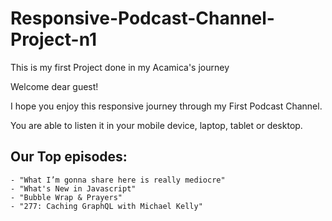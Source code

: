 # Responsive-Podcast-Channel-Project-n1
This is my first Project done in my Acamica's journey

Welcome dear guest!

I hope you enjoy this responsive journey through my First Podcast Channel.

You are able to listen it in your mobile device, laptop, tablet or desktop.

## Our Top episodes:
    - "What I’m gonna share here is really mediocre"
    - "What's New in Javascript"
    - "Bubble Wrap & Prayers"
    - "277: Caching GraphQL with Michael Kelly"
